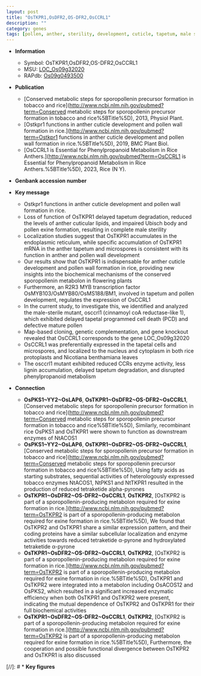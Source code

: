 ```yaml
---
layout: post
title: "OsTKPR1,OsDFR2,OS-DFR2,OsCCRL1"
description: ""
category: genes
tags: [pollen, anther, sterility, development, cuticle, tapetum, male sterility, pollen wall, pollen exine formation, transcription factor, map-based cloning, nucleus, pollen development, cell death, cytoplasm, tapetal, lignin, programmed cell death, protoplasts, tapetal programmed cell death, tapetum degradation]
---
```


* **Information**  
    + Symbol: OsTKPR1,OsDFR2,OS-DFR2,OsCCRL1  
    + MSU: [LOC_Os09g32020](http://rice.uga.edu/cgi-bin/ORF_infopage.cgi?orf=LOC_Os09g32020)  
    + RAPdb: [Os09g0493500](http://rapdb.dna.affrc.go.jp/viewer/gbrowse_details/irgsp1?name=Os09g0493500)  

* **Publication**  
    + [Conserved metabolic steps for sporopollenin precursor formation in tobacco and rice](http://www.ncbi.nlm.nih.gov/pubmed?term=Conserved metabolic steps for sporopollenin precursor formation in tobacco and rice%5BTitle%5D), 2013, Physiol Plant.
    + [Ostkpr1 functions in anther cuticle development and pollen wall formation in rice.](http://www.ncbi.nlm.nih.gov/pubmed?term=Ostkpr1 functions in anther cuticle development and pollen wall formation in rice.%5BTitle%5D), 2019, BMC Plant Biol.
    + [OsCCRL1 is Essential for Phenylpropanoid Metabolism in Rice Anthers.](http://www.ncbi.nlm.nih.gov/pubmed?term=OsCCRL1 is Essential for Phenylpropanoid Metabolism in Rice Anthers.%5BTitle%5D), 2023, Rice (N Y).

* **Genbank accession number**  

* **Key message**  
    + Ostkpr1 functions in anther cuticle development and pollen wall formation in rice.
    + Loss of function of OsTKPR1 delayed tapetum degradation, reduced the levels of anther cuticular lipids, and impaired Ubisch body and pollen exine formation, resulting in complete male sterility
    + Localization studies suggest that OsTKPR1 accumulates in the endoplasmic reticulum, while specific accumulation of OsTKPR1 mRNA in the anther tapetum and microspores is consistent with its function in anther and pollen wall development
    + Our results show that OsTKPR1 is indispensable for anther cuticle development and pollen wall formation in rice, providing new insights into the biochemical mechanisms of the conserved sporopollenin metabolon in flowering plants
    + Furthermore, an R2R3 MYB transcription factor OsMYB103/OsMYB80/OsMS188/BM1, involved in tapetum and pollen development, regulates the expression of OsCCRL1
    + In the current study, to investigate this, we identified and analyzed the male-sterile mutant, osccrl1 (cinnamoyl coA reductase-like 1), which exhibited delayed tapetal programmed cell death (PCD) and defective mature pollen
    + Map-based cloning, genetic complementation, and gene knockout revealed that OsCCRL1 corresponds to the gene LOC_Os09g32020
    + OsCCRL1 was preferentially expressed in the tapetal cells and microspores, and localized to the nucleus and cytoplasm in both rice protoplasts and Nicotiana benthamiana leaves
    + The osccrl1 mutant exhibited reduced CCRs enzyme activity, less lignin accumulation, delayed tapetum degradation, and disrupted phenylpropanoid metabolism

* **Connection**  
    + __OsPKS1~YY2~OsLAP6__, __OsTKPR1~OsDFR2~OS-DFR2~OsCCRL1__, [Conserved metabolic steps for sporopollenin precursor formation in tobacco and rice](http://www.ncbi.nlm.nih.gov/pubmed?term=Conserved metabolic steps for sporopollenin precursor formation in tobacco and rice%5BTitle%5D), Similarly, recombinant rice OsPKS1 and OsTKPR1 were shown to function as downstream enzymes of NtACOS1
    + __OsPKS1~YY2~OsLAP6__, __OsTKPR1~OsDFR2~OS-DFR2~OsCCRL1__, [Conserved metabolic steps for sporopollenin precursor formation in tobacco and rice](http://www.ncbi.nlm.nih.gov/pubmed?term=Conserved metabolic steps for sporopollenin precursor formation in tobacco and rice%5BTitle%5D), Using fatty acids as starting substrates, sequential activities of heterologously expressed tobacco enzymes NtACOS1, NtPKS1 and NtTKPR1 resulted in the production of reduced tetraketide alpha-pyrones
    + __OsTKPR1~OsDFR2~OS-DFR2~OsCCRL1__, __OsTKPR2__, [OsTKPR2 is part of a sporopollenin-producing metabolon required for exine formation in rice.](http://www.ncbi.nlm.nih.gov/pubmed?term=OsTKPR2 is part of a sporopollenin-producing metabolon required for exine formation in rice.%5BTitle%5D),  We found that OsTKPR2 and OsTKPR1 share a similar expression pattern, and their coding proteins have a similar subcellular localization and enzyme activities towards reduced tetraketide α-pyrone and hydroxylated tetraketide α-pyrone
    + __OsTKPR1~OsDFR2~OS-DFR2~OsCCRL1__, __OsTKPR2__, [OsTKPR2 is part of a sporopollenin-producing metabolon required for exine formation in rice.](http://www.ncbi.nlm.nih.gov/pubmed?term=OsTKPR2 is part of a sporopollenin-producing metabolon required for exine formation in rice.%5BTitle%5D),  OsTKPR1 and OsTKPR2 were integrated into a metabolon including OsACOS12 and OsPKS2, which resulted in a significant increased enzymatic efficiency when both OsTKPR1 and OsTKPR2 were present, indicating the mutual dependence of OsTKPR2 and OsTKPR1 for their full biochemical activities
    + __OsTKPR1~OsDFR2~OS-DFR2~OsCCRL1__, __OsTKPR2__, [OsTKPR2 is part of a sporopollenin-producing metabolon required for exine formation in rice.](http://www.ncbi.nlm.nih.gov/pubmed?term=OsTKPR2 is part of a sporopollenin-producing metabolon required for exine formation in rice.%5BTitle%5D),  Furthermore, the cooperation and possible functional divergence between OsTKPR2 and OsTKPR1 is also discussed

[//]: # * **Key figures**  


